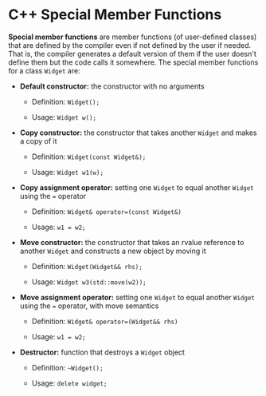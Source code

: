 # C++ Special Member Functions

**Special member functions** are member functions (of user-defined classes) that are defined by the compiler even if not defined by the user if needed. That is, the compiler generates a default version of them if the user doesn't define them but the code calls it somewhere.
The special member functions for a class `Widget` are:

* **Default constructor:** the constructor with no arguments

	- Definition: `Widget();`

	- Usage: `Widget w();`

* **Copy constructor:** the constructor that takes another `Widget` and makes a copy of it

	- Definition: `Widget(const Widget&);`

	- Usage: `Widget w1(w);`

* **Copy assignment operator:** setting one `Widget` to equal another `Widget` using the `=` operator

	- Definition: `Widget& operator=(const Widget&)`

	- Usage: `w1 = w2;`

* **Move constructor:** the constructor that takes an rvalue reference to another `Widget` and constructs a new object by moving it

	- Definition: `Widget(Widget&& rhs);`

	- Usage: `Widget w3(std::move(w2));`

* **Move assignment operator:** setting one `Widget` to equal another `Widget` using the `=` operator, with move semantics

	- Definition: `Widget& operator=(Widget&& rhs)`
	
	- Usage: `w1 = w2;`

* **Destructor:** function that destroys a `Widget` object

	- Definition: `~Widget();`

	- Usage: `delete widget;`
